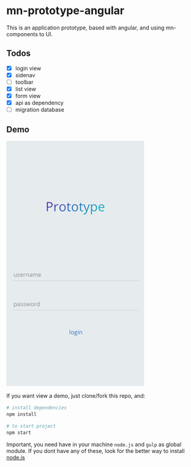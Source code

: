 # mn-prototype-angular

This is an application prototype, based with angular, and using mn-components to UI.

## Todos

- [x] login view
- [x] sidenav
- [ ] toolbar
- [x] list view
- [x] form view
- [x] api as dependency
- [ ] migration database

## Demo

[![preview login mobile](https://raw.githubusercontent.com/minimalist-components/mn-prototype-angular/master/previews/login/login.mobile.png)](https://raw.githubusercontent.com/minimalist-components/mn-prototype-angular/master/previews/login/login.mobile.png)

If you want view a demo, just clone/fork this repo, and:

```sh
# install dependencies
npm install
```

```sh
# to start project
npm start
```

Important, you need have in your machine `node.js` and `gulp` as global module.
If you dont have any of these, look for the better way to install [node.js](https://nodejs.org/en/)
